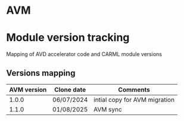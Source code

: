 # AVM 
# Module version tracking

Mapping of AVD accelerator code and CARML module versions

## Versions mapping

AVM version | Clone date | Comments
---|---|---
1.0.0 | 06/07/2024 | intial copy for AVM migration
1.1.0 | 01/08/2025 | AVM sync
